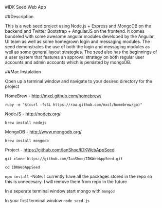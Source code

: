 #IDK Seed Web App

##Description

This is a web seed project using Node.js + Express and MongoDB on the backend and Twitter Bootstrap + AngularJS on the frontend. It comes bundeled with some awesome angular modules developed by the Angular UI team as well as some homegrown login and messaging modules. The seed demonstrates the use of both the login and messaging modules as well as some general layout strategies. The seed also has the beginnings of a user system that features an approval strategy on both regular user accounts and admin accounts which is persisted by mongoDB.


##Mac Instalation

Open up a terminal window and navigate to your desired directory for the project

HomeBrew - http://mxcl.github.com/homebrew/

`ruby -e "$(curl -fsSL https://raw.github.com/mxcl/homebrew/go)"`


NodeJS - http://nodejs.org/

`brew install nodejs`


MongoDB - http://www.mongodb.org/

`brew install mongodb`

Project - https://github.com/IanShoe/IDKWebAppSeed

`git clone https://github.com/IanShoe/IDKWebAppSeed.git`

`cd IDKWebAppSeed`

`npm install`  -Note: I currently have all the packages stored in the repo so this is unnecesary. I will remove them from repo in the future

In a seperate terminal window start mongo with `mongod`

In your first terminal window `node seed.js`